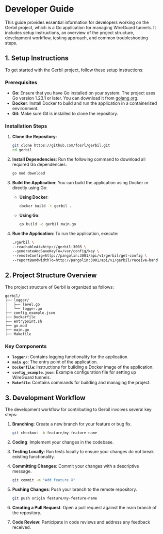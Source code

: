 # Developer Guide

This guide provides essential information for developers working on the Gerbil project, which is a Go application for managing WireGuard tunnels. It includes setup instructions, an overview of the project structure, development workflow, testing approach, and common troubleshooting steps.

## 1. Setup Instructions

To get started with the Gerbil project, follow these setup instructions:

### Prerequisites

- **Go**: Ensure that you have Go installed on your system. The project uses Go version 1.23.1 or later. You can download it from [golang.org](https://golang.org/dl/).
- **Docker**: Install Docker to build and run the application in a containerized environment.
- **Git**: Make sure Git is installed to clone the repository.

### Installation Steps

1. **Clone the Repository**:

   ```bash
   git clone https://github.com/fosrl/gerbil.git
   cd gerbil
   ```

2. **Install Dependencies**:
   Run the following command to download all required Go dependencies:

   ```bash
   go mod download
   ```

3. **Build the Application**:
   You can build the application using Docker or directly using Go:

   - **Using Docker**:
     ```bash
     docker build -t gerbil .
     ```
   - **Using Go**:
     ```bash
     go build -o gerbil main.go
     ```

4. **Run the Application**:
   To run the application, execute:
   ```bash
   ./gerbil \
   --reachableAt=http://gerbil:3003 \
   --generateAndSaveKeyTo=/var/config/key \
   --remoteConfig=http://pangolin:3001/api/v1/gerbil/get-config \
   --reportBandwidthTo=http://pangolin:3001/api/v1/gerbil/receive-bandwidth
   ```

## 2. Project Structure Overview

The project structure of Gerbil is organized as follows:

```
gerbil/
├── logger/
│   ├── level.go
│   └── logger.go
├── config_example.json
├── Dockerfile
├── entrypoint.sh
├── go.mod
├── main.go
├── Makefile
```

### Key Components

- **`logger/`**: Contains logging functionality for the application.
- **`main.go`**: The entry point of the application.
- **`Dockerfile`**: Instructions for building a Docker image of the application.
- **`config_example.json`**: Example configuration file for setting up WireGuard tunnels.
- **`Makefile`**: Contains commands for building and managing the project.

## 3. Development Workflow

The development workflow for contributing to Gerbil involves several key steps:

1. **Branching**: Create a new branch for your feature or bug fix.

   ```bash
   git checkout -b feature/my-feature-name
   ```

2. **Coding**: Implement your changes in the codebase.

3. **Testing Locally**: Run tests locally to ensure your changes do not break existing functionality.

4. **Committing Changes**: Commit your changes with a descriptive message.

   ```bash
   git commit -m "Add feature X"
   ```

5. **Pushing Changes**: Push your branch to the remote repository.

   ```bash
   git push origin feature/my-feature-name
   ```

6. **Creating a Pull Request**: Open a pull request against the main branch of the repository.

7. **Code Review**: Participate in code reviews and address any feedback received.
